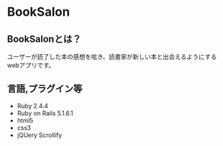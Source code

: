 # BookSalon

## BookSalonとは？
ユーザーが読了した本の感想を呟き、読書家が新しい本と出会えるようにするwebアプリです。  
## 言語,プラグイン等
- Ruby 2.4.4
- Ruby on Rails 5.1.6.1
- html5
- css3
- jQUery Scrollify

